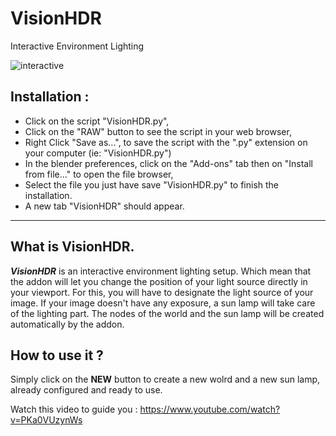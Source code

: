# VisionHDR
Interactive Environment Lighting

![interactive](https://user-images.githubusercontent.com/10100090/29749623-b1422e0c-8b30-11e7-96d0-b5c9bcb8de02.gif)

## Installation :
- Click on the script "VisionHDR.py",
- Click on the "RAW" button to see the script in your web browser,
- Right Click "Save as...", to save the script with the ".py" extension on your computer (ie: "VisionHDR.py")
- In the blender preferences, click on the "Add-ons" tab then on "Install from file..." to open the file browser,
- Select the file you just have save "VisionHDR.py" to finish the installation.
- A new tab "VisionHDR" should appear.
****

## What is <strong><b>VisionHDR</b></strong>.
<strong><b>_VisionHDR_</b></strong> is an interactive environment lighting setup. Which mean that the addon will let you change the position of your light source directly in your viewport. For this, you will have to designate the light source of your image. If your image doesn't have any exposure, a sun lamp will take care of the lighting part. The nodes of the world and the sun lamp will be created automatically by the addon.

## How to use it ?
Simply click on the <strong><b>NEW</b></strong> button to create a new wolrd and a new sun lamp, already configured and ready to use.

Watch this video to guide you :
https://www.youtube.com/watch?v=PKa0VUzynWs

